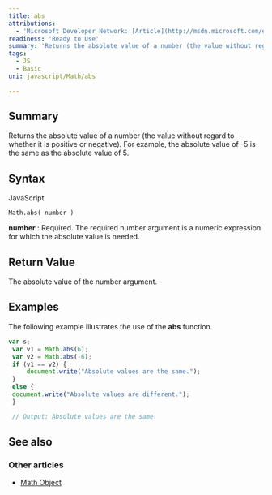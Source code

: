```yaml
---
title: abs
attributions:
  - 'Microsoft Developer Network: [Article](http://msdn.microsoft.com/en-us/library/ie/09bx9f48(v=vs.94).aspx)'
readiness: 'Ready to Use'
summary: 'Returns the absolute value of a number (the value without regard to whether it is positive or negative). For example, the absolute value of -5 is the same as the absolute value of 5.'
tags:
  - JS
  - Basic
uri: javascript/Math/abs

---
```

## <span>Summary</span>

Returns the absolute value of a number (the value without regard to whether it is positive or negative). For example, the absolute value of -5 is the same as the absolute value of 5.

## <span>Syntax</span>

<span class="language">JavaScript</span>

    Math.abs( number )

**number**
:   Required. The required number argument is a numeric expression for which the absolute value is needed.

## <span>Return Value</span>

The absolute value of the number argument.

## <span>Examples</span>

The following example illustrates the use of the **abs** function.

``` js
var s;
 var v1 = Math.abs(6);
 var v2 = Math.abs(-6);
 if (v1 == v2) {
     document.write("Absolute values are the same.");
 }
 else {
 document.write("Absolute values are different.");
 }

 // Output: Absolute values are the same.
```

## <span>See also</span>

### <span>Other articles</span>

-   [Math Object](/javascript/Math)

